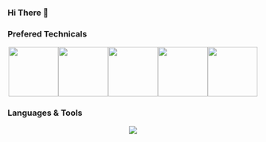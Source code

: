 ### Hi There 👋
### Prefered Technicals
<p align="center">
  <img src="https://media3.giphy.com/media/ln7z2eWriiQAllfVcn/200w.webp" width="100"><img src="https://i.giphy.com/media/LMt9638dO8dftAjtco/200.webp" width="100"><img src="https://i.giphy.com/media/eNAsjO55tPbgaor7ma/200w.webp" width="100"><img src="https://i.giphy.com/media/VgGthkhUvGgOit7Y9i/200.webp" width="100"><img src="https://media3.giphy.com/media/kdFc8fubgS31b8DsVu/giphy.webp" width="100">
</p>

### Languages & Tools
<p align="center">
  <a href="https://skillicons.dev">
    <img src="https://skillicons.dev/icons?i=rust,solidity,go,tokenomics,smart contracts,truffle,remix,web3.js,ethers.js,js,ts,py,react,redux,nextjs,nuxtjs,vue,nodejs,mongodb,mysql,postgres,docker,ubuntu,aws" />
  </a>
</p>

